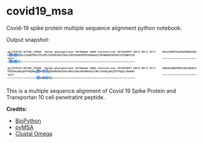 # covid19_msa
Covid-19 spike protein multiple sequence alignment python notebook.



Output snapshot:

![cov19_tp10](cov19_tp10.png)

This is a multiple sequence alignment of Covid 19 Spike Protein and Transportan 10 cell penetratint peptide.



**Credits:**

- [BioPython](https://biopython.org/)
- [pyMSA](https://github.com/benhid/pyMSA/blob/master/examples/runner.py)
- [Clustal Omega](https://www.ebi.ac.uk/Tools/msa/clustalo/)

